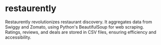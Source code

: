 # restaurently
Restaurently revolutionizes restaurant discovery. It aggregates data from Swiggy and Zomato, using Python's BeautifulSoup for web scraping. Ratings, reviews, and deals are stored in CSV files, ensuring efficiency and accessibility.
